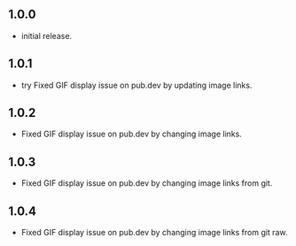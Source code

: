 ## 1.0.0

* initial release.

## 1.0.1
- try Fixed GIF display issue on pub.dev by updating image links.

## 1.0.2
- Fixed GIF display issue on pub.dev by changing image links.

## 1.0.3
- Fixed GIF display issue on pub.dev by changing image links from git.

## 1.0.4
- Fixed GIF display issue on pub.dev by changing image links from git raw.